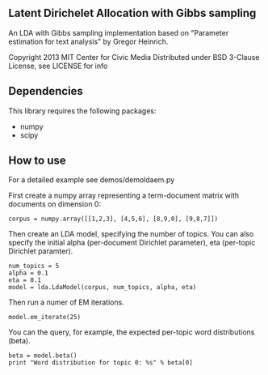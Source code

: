 ## Latent Dirichelet Allocation with Gibbs sampling

An LDA with Gibbs sampling implementation based on
"Parameter estimation for text analysis" by Gregor Heinrich.

Copyright 2013 MIT Center for Civic Media 
Distributed under BSD 3-Clause License, see LICENSE for info

## Dependencies

This library requires the following packages:
* numpy
* scipy

## How to use

For a detailed example see demos/demoldaem.py

First create a numpy array representing a term-document matrix with documents on dimension 0:

    corpus = numpy.array([[1,2,3], [4,5,6], [8,9,0], [9,8,7]])
    
Then create an LDA model, specifying the number of topics.  You can also specify the initial alpha (per-document Dirichlet parameter), eta (per-topic Dirichlet paramter).

    num_topics = 5
    alpha = 0.1
    eta = 0.1
    model = lda.LdaModel(corpus, num_topics, alpha, eta)
    
Then run a numer of EM iterations.

    model.em_iterate(25)

You can the query, for example, the expected per-topic word distributions (beta).

    beta = model.beta()
    print "Word distribution for topic 0: %s" % beta[0]
